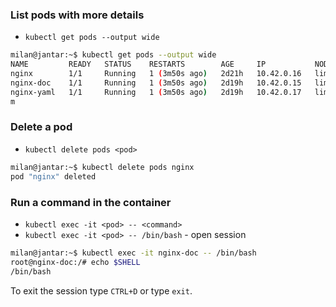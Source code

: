 
### List pods with more details

- `kubectl get pods --output wide`

```bash
milan@jantar:~$ kubectl get pods --output wide
NAME         READY   STATUS    RESTARTS        AGE     IP           NODE                   NOMINATED NODE   READINESS GATES
nginx        1/1     Running   1 (3m50s ago)   2d21h   10.42.0.16   lima-rancher-desktop   <none>           <none>
nginx-doc    1/1     Running   1 (3m50s ago)   2d19h   10.42.0.15   lima-rancher-desktop   <none>           <none>
nginx-yaml   1/1     Running   1 (3m50s ago)   2d19h   10.42.0.17   lima-rancher-desktop   <none>           <none>
m
```

### Delete a pod

- `kubectl delete pods <pod>`
```bash
milan@jantar:~$ kubectl delete pods nginx
pod "nginx" deleted
```

### Run a command in the container

- `kubectl exec -it <pod> -- <command>`
- `kubectl exec -it <pod> -- /bin/bash` - open session

```bash
milan@jantar:~$ kubectl exec -it nginx-doc -- /bin/bash
root@nginx-doc:/# echo $SHELL
/bin/bash
```

To exit the session type `CTRL+D` or type `exit`.
